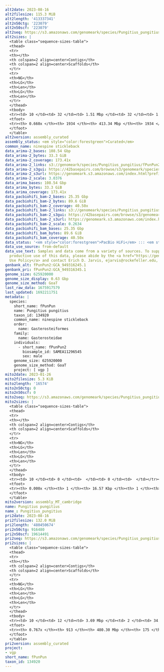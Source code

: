 ```yaml
---
alt2date: 2023-08-16
alt2filesize: 115.3 MiB
alt2length: '413337341'
alt2n50ctg: '223079'
alt2n50scf: '223079'
alt2seq: https://s3.amazonaws.com/genomeark/species/Pungitius_pungitius/fPunPun2/assembly_curated/fPunPun2.alt.cur.20230816.fasta.gz
alt2sizes: |
  <table class="sequence-sizes-table">
  <thead>
  <tr>
  <th></th>
  <th colspan=2 align=center>Contigs</th>
  <th colspan=2 align=center>Scaffolds</th>
  </tr>
  <tr>
  <th>NG</th>
  <th>LG</th>
  <th>Len</th>
  <th>LG</th>
  <th>Len</th>
  </tr>
  </thead>
  <tbody>
  <tr><td> 10 </td><td> 32 </td><td> 1.51 Mbp </td><td> 32 </td><td> 1.51 Mbp </td></tr><tr><td> 20 </td><td> 85 </td><td> 0.92 Mbp </td><td> 85 </td><td> 0.92 Mbp </td></tr><tr><td> 30 </td><td> 170 </td><td> 0.62 Mbp </td><td> 170 </td><td> 0.62 Mbp </td></tr><tr><td> 40 </td><td> 300 </td><td> 387.04 Kbp </td><td> 300 </td><td> 387.04 Kbp </td></tr><tr style="background-color:#cccccc;"><td> 50 </td><td> 512 </td><td> 223.08 Kbp </td><td> 512 </td><td> 223.08 Kbp </td></tr><tr><td> 60 </td><td> 955 </td><td> 80.92 Kbp </td><td> 955 </td><td> 80.92 Kbp </td></tr><tr><td> 70 </td><td> 0 </td><td>  </td><td> 0 </td><td>  </td></tr><tr><td> 80 </td><td> 0 </td><td>  </td><td> 0 </td><td>  </td></tr><tr><td> 90 </td><td> 0 </td><td>  </td><td> 0 </td><td>  </td></tr><tr><td> 100 </td><td> 0 </td><td>  </td><td> 0 </td><td>  </td></tr></tbody>
  <tfoot>
  <tr><th> 0.660x </th><th> 1934 </th><th> 413.34 Mbp </th><th> 1934 </th><th> 413.34 Mbp </th></tr>
  </tfoot>
  </table>
alt2version: assembly_curated
assembly_status: <em style="color:forestgreen">Curated</em>
common_name: ninespine stickleback
data_arima-2_bases: 108.54 Gbp
data_arima-2_bytes: 33.3 GiB
data_arima-2_coverage: 173.41x
data_arima-2_links: s3://genomeark/species/Pungitius_pungitius/fPunPun2/genomic_data/arima/<br>
data_arima-2_s3gui: https://42basepairs.com/browse/s3/genomeark/species/Pungitius_pungitius/fPunPun2/genomic_data/arima/
data_arima-2_s3url: https://genomeark.s3.amazonaws.com/index.html?prefix=species/Pungitius_pungitius/fPunPun2/genomic_data/arima/
data_arima-2_scale: 3.0376
data_arima_bases: 108.54 Gbp
data_arima_bytes: 33.3 GiB
data_arima_coverage: 173.41x
data_pacbiohifi_bam-2_bases: 25.35 Gbp
data_pacbiohifi_bam-2_bytes: 89.6 GiB
data_pacbiohifi_bam-2_coverage: 40.50x
data_pacbiohifi_bam-2_links: s3://genomeark/species/Pungitius_pungitius/fPunPun2/genomic_data/pacbio_hifi/<br>
data_pacbiohifi_bam-2_s3gui: https://42basepairs.com/browse/s3/genomeark/species/Pungitius_pungitius/fPunPun2/genomic_data/pacbio_hifi/
data_pacbiohifi_bam-2_s3url: https://genomeark.s3.amazonaws.com/index.html?prefix=species/Pungitius_pungitius/fPunPun2/genomic_data/pacbio_hifi/
data_pacbiohifi_bam-2_scale: 0.2634
data_pacbiohifi_bam_bases: 25.35 Gbp
data_pacbiohifi_bam_bytes: 89.6 GiB
data_pacbiohifi_bam_coverage: 40.50x
data_status: '<em style="color:forestgreen">PacBio HiFi</em> ::: <em style="color:forestgreen">Arima</em>'
data_use_source: from-default
data_use_text: Samples and data come from a variety of sources. To support fair and
  productive use of this data, please abide by the <a href="https://genome10k.soe.ucsc.edu/data-use-policies/">Data
  Use Policy</a> and contact Erich D. Jarvis, ejarvis@rockefeller.edu, with any questions.
genbank_alt: fPunPun2:GCA_949316245.1
genbank_pri: fPunPun2:GCA_949316345.1
genome_size: 625920000
genome_size_display: 0.63 Gbp
genome_size_method: GoaT
last_raw_data: 1675917579
last_updated: 1692211751
metadata: |
  species:
    short_name: fPunPun
    name: Pungitius pungitius
    taxon_id: 134920
    common_name: ninespine stickleback
    order:
      name: Gasterosteiformes
    family:
      name: Gasterosteidae
    individuals:
      - short_name: fPunPun2
        biosample_id: SAMEA11296545
        sex: male
    genome_size: 625920000
    genome_size_method: GoaT
    project: [ vgp ]
mito2date: 2023-01-26
mito2filesize: 5.3 KiB
mito2length: '16574'
mito2n50ctg: 0
mito2n50scf: 0
mito2seq: https://s3.amazonaws.com/genomeark/species/Pungitius_pungitius/fPunPun2/assembly_MT_cambridge/fPunPun2.MT.20230126.fasta.gz
mito2sizes: |
  <table class="sequence-sizes-table">
  <thead>
  <tr>
  <th></th>
  <th colspan=2 align=center>Contigs</th>
  <th colspan=2 align=center>Scaffolds</th>
  </tr>
  <tr>
  <th>NG</th>
  <th>LG</th>
  <th>Len</th>
  <th>LG</th>
  <th>Len</th>
  </tr>
  </thead>
  <tbody>
  <tr><td> 10 </td><td> 0 </td><td>  </td><td> 0 </td><td>  </td></tr><tr><td> 20 </td><td> 0 </td><td>  </td><td> 0 </td><td>  </td></tr><tr><td> 30 </td><td> 0 </td><td>  </td><td> 0 </td><td>  </td></tr><tr><td> 40 </td><td> 0 </td><td>  </td><td> 0 </td><td>  </td></tr><tr style="background-color:#cccccc;"><td> 50 </td><td> 0 </td><td style="background-color:#ff8888;">  </td><td> 0 </td><td style="background-color:#ff8888;">  </td></tr><tr><td> 60 </td><td> 0 </td><td>  </td><td> 0 </td><td>  </td></tr><tr><td> 70 </td><td> 0 </td><td>  </td><td> 0 </td><td>  </td></tr><tr><td> 80 </td><td> 0 </td><td>  </td><td> 0 </td><td>  </td></tr><tr><td> 90 </td><td> 0 </td><td>  </td><td> 0 </td><td>  </td></tr><tr><td> 100 </td><td> 0 </td><td>  </td><td> 0 </td><td>  </td></tr></tbody>
  <tfoot>
  <tr><th> 0.000x </th><th> 1 </th><th> 16.57 Kbp </th><th> 1 </th><th> 16.57 Kbp </th></tr>
  </tfoot>
  </table>
mito2version: assembly_MT_cambridge
name: Pungitius pungitius
name_: Pungitius_pungitius
pri2date: 2023-08-16
pri2filesize: 132.0 MiB
pri2length: '480450674'
pri2n50ctg: 916480
pri2n50scf: 19614491
pri2seq: https://s3.amazonaws.com/genomeark/species/Pungitius_pungitius/fPunPun2/assembly_curated/fPunPun2.pri.cur.20230816.fasta.gz
pri2sizes: |
  <table class="sequence-sizes-table">
  <thead>
  <tr>
  <th></th>
  <th colspan=2 align=center>Contigs</th>
  <th colspan=2 align=center>Scaffolds</th>
  </tr>
  <tr>
  <th>NG</th>
  <th>LG</th>
  <th>Len</th>
  <th>LG</th>
  <th>Len</th>
  </tr>
  </thead>
  <tbody>
  <tr><td> 10 </td><td> 12 </td><td> 3.69 Mbp </td><td> 2 </td><td> 34.23 Mbp </td></tr><tr><td> 20 </td><td> 33 </td><td> 2.66 Mbp </td><td> 4 </td><td> 25.92 Mbp </td></tr><tr><td> 30 </td><td> 62 </td><td> 1.72 Mbp </td><td> 7 </td><td> 22.49 Mbp </td></tr><tr><td> 40 </td><td> 105 </td><td> 1.29 Mbp </td><td> 10 </td><td> 21.01 Mbp </td></tr><tr style="background-color:#cccccc;"><td> 50 </td><td> 162 </td><td style="background-color:#ff8888;"> 0.92 Mbp </td><td> 13 </td><td style="background-color:#88ff88;"> 19.61 Mbp </td></tr><tr><td> 60 </td><td> 248 </td><td> 0.60 Mbp </td><td> 16 </td><td> 18.95 Mbp </td></tr><tr><td> 70 </td><td> 410 </td><td> 237.97 Kbp </td><td> 20 </td><td> 16.73 Mbp </td></tr><tr><td> 80 </td><td> 0 </td><td>  </td><td> 0 </td><td>  </td></tr><tr><td> 90 </td><td> 0 </td><td>  </td><td> 0 </td><td>  </td></tr><tr><td> 100 </td><td> 0 </td><td>  </td><td> 0 </td><td>  </td></tr></tbody>
  <tfoot>
  <tr><th> 0.767x </th><th> 913 </th><th> 480.30 Mbp </th><th> 175 </th><th> 480.45 Mbp </th></tr>
  </tfoot>
  </table>
pri2version: assembly_curated
project:
- vgp
short_name: fPunPun
taxon_id: 134920
---
```

